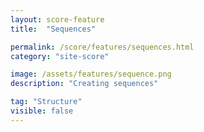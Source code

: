 ```yaml
---
layout: score-feature
title:  "Sequences"

permalink: /score/features/sequences.html
category: "site-score"

image: /assets/features/sequence.png
description: "Creating sequences"

tag: "Structure"
visible: false
---
```

